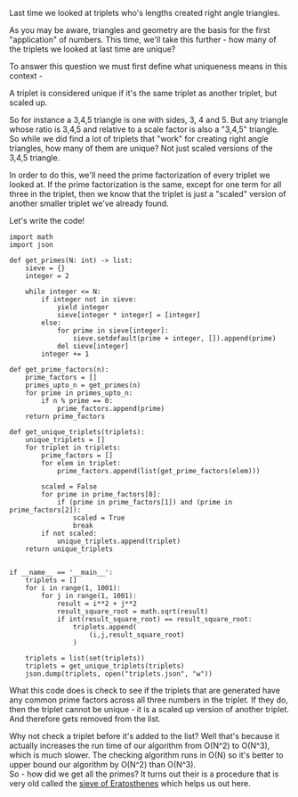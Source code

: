 Last time we looked at triplets who's lengths created right angle triangles.

As you may be aware, triangles and geometry are the basis for the first "application" of numbers.  This time, we'll take this further - how many of the triplets we looked at last time are unique?

To answer this question we must first define what uniqueness means in this context -

A triplet is considered unique if it's the same triplet as another triplet, but scaled up.  

So for instance a 3,4,5 triangle is one with sides, 3, 4 and 5.  But any triangle whose ratio is 3,4,5 and relative to a scale factor is also a "3,4,5" triangle.  So while we did find a lot of triplets that "work" for creating right angle triangles, how many of them are unique?  Not just scaled versions of the 3,4,5 triangle.

In order to do this, we'll need the prime factorization of every triplet we looked at.  If the prime factorization is the same, except for one term for all three in the triplet, then we know that the triplet is just a "scaled" version of another smaller triplet we've already found.

Let's write the code!

```
import math
import json

def get_primes(N: int) -> list:        
    sieve = {}
    integer = 2

    while integer <= N:
        if integer not in sieve:
            yield integer
            sieve[integer * integer] = [integer]
        else:
            for prime in sieve[integer]:
                sieve.setdefault(prime + integer, []).append(prime)
            del sieve[integer]
        integer += 1

def get_prime_factors(n):
    prime_factors = []
    primes_upto_n = get_primes(n)
    for prime in primes_upto_n:
        if n % prime == 0:
            prime_factors.append(prime)
    return prime_factors

def get_unique_triplets(triplets):
    unique_triplets = []
    for triplet in triplets:
        prime_factors = []
        for elem in triplet:
            prime_factors.append(list(get_prime_factors(elem)))

        scaled = False
        for prime in prime_factors[0]:
            if (prime in prime_factors[1]) and (prime in prime_factors[2]):
                scaled = True
                break
        if not scaled:
            unique_triplets.append(triplet)
    return unique_triplets
            
    
if __name__ == '__main__':
    triplets = []
    for i in range(1, 1001):
        for j in range(1, 1001):
            result = i**2 + j**2
            result_square_root = math.sqrt(result)
            if int(result_square_root) == result_square_root:
                triplets.append(
                    (i,j,result_square_root)
                )

    triplets = list(set(triplets))
    triplets = get_unique_triplets(triplets)
    json.dump(triplets, open("triplets.json", "w"))
```

What this code does is check to see if the triplets that are generated have any common prime factors across all three numbers in the triplet.  If they do, then the triplet cannot be unique - it is a scaled up version of another triplet.  And therefore gets removed from the list.

Why not check a triplet before it's added to the list?  Well that's because it actually increases the run time of our algorithm from O(N^2) to O(N^3), which is much slower.  The checking algorithm runs in O(N) so it's better to upper bound our algorithm by O(N^2) than O(N^3).  
So - how did we get all the primes?  It turns out their is a procedure that is very old called the [sieve of Eratosthenes](https://en.wikipedia.org/wiki/Sieve_of_Eratosthenes) which helps us out here.  

